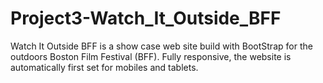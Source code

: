 # Project3-Watch_It_Outside_BFF
Watch It Outside BFF is a show case web site build with BootStrap for the outdoors Boston Film Festival (BFF). Fully responsive, the website is automatically first set for mobiles and tablets.
